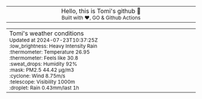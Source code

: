 
<div align="center">
<table>
<tbody>
<td align="center">
<img width="2000" height="0"><br>
Hello, this is Tomi's github 👋<br>
<sup>Built with ❤️, GO & Github Actions</sup><br>
<img width="2000" height="0">
</td>
</tbody>
</table>
</div>
<table>
<tbody>
<td align="left">
<img width="2000" height="0"><br>
Tomi's weather conditions<br>
<sup>Updated at 2024-07-23T10:37:25Z</sup><br>
<sup>:low_brightness: Heavy Intensity Rain</sup><br>
<sup>:thermometer: Temperature 26.95 </sup><br>
<sup>:thermometer: Feels like 30.8</sup><br>
<sup>:sweat_drops: Humidity 92%</sup><br>
<sup>:mask: PM2.5 44.42 μg/m3</sup><br>
<sup>:cyclone: Wind 8.75m/s </sup><br>
<sup>:telescope: Visibility 1000m </sup><br>
<sup>:droplet: Rain 0.43mm/last 1h </sup><br>
<img width="2000" height="0">
</td>
<td align="left">
<img width="2000" height="0"><br>
<br>
<img width="2000" height="0">
</td>
</tbody>
</table>
</div>
    